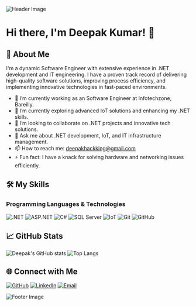 ![Header Image](banner.png)

# Hi there, I'm Deepak Kumar! 👋

## 🚀 About Me
I'm a dynamic Software Engineer with extensive experience in .NET development and IT engineering. I have a proven track record of delivering high-quality software solutions, improving process efficiency, and implementing innovative technologies in fast-paced environments.

- 🔭 I’m currently working as an Software Engineer at Infotechzone, Bareilly.
- 🌱 I’m currently exploring advanced IoT solutions and enhancing my .NET skills.
- 👯 I’m looking to collaborate on .NET projects and innovative tech solutions.
- 💬 Ask me about .NET development, IoT, and IT infrastructure management.
- 📫 How to reach me: [deepakhackking@gmail.com](mailto:deepakhackking@gmail.com)
- ⚡ Fun fact: I have a knack for solving hardware and networking issues efficiently.

## 🛠️ My Skills
### Programming Languages & Technologies
![.NET](https://img.shields.io/badge/.NET-512BD4?style=for-the-badge&logo=dotnet&logoColor=white)
![ASP.NET](https://img.shields.io/badge/ASP.NET-512BD4?style=for-the-badge&logo=dotnet&logoColor=white)
![C#](https://img.shields.io/badge/C%23-239120?style=for-the-badge&logo=c-sharp&logoColor=white)
![SQL Server](https://img.shields.io/badge/SQL%20Server-CC2927?style=for-the-badge&logo=microsoft-sql-server&logoColor=white)
![IoT](https://img.shields.io/badge/IoT-00A3E0?style=for-the-badge&logo=internet-of-things&logoColor=white)
![Git](https://img.shields.io/badge/Git-F05032?style=for-the-badge&logo=git&logoColor=white)
![GitHub](https://img.shields.io/badge/GitHub-181717?style=for-the-badge&logo=github&logoColor=white)

## 📈 GitHub Stats
![Deepak's GitHub stats](https://github-readme-stats.vercel.app/api?username=deepakbly&show_icons=true&theme=radical)
![Top Langs](https://github-readme-stats.vercel.app/api/top-langs/?username=deepakbly&layout=compact&theme=radical)


## 🌐 Connect with Me
[![GitHub](https://img.shields.io/badge/GitHub-181717?style=for-the-badge&logo=github&logoColor=white)](https://github.com/deepakbly)
[![LinkedIn](https://img.shields.io/badge/LinkedIn-0A66C2?style=for-the-badge&logo=linkedin&logoColor=white)](https://www.linkedin.com/in/deepak-kumar-58296115a?utm_source=share&utm_campaign=share_via&utm_content=profile&utm_medium=android_app/)
[![Email](https://img.shields.io/badge/Email-D14836?style=for-the-badge&logo=gmail&logoColor=white)](mailto:deepakhackking@gmail.com)

![Footer Image](footer.png)
